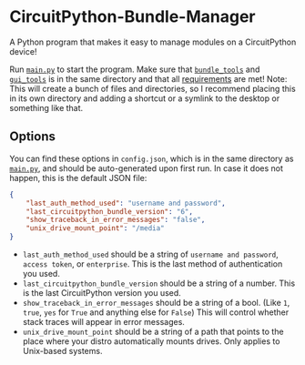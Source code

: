 # CircuitPython-Bundle-Manager
A Python program that makes it easy to manage modules on a CircuitPython device!

Run [`main.py`](https://github.com/UnsignedArduino/CircuitPython-Bundle-Manager/blob/main/main.py) to start the program. Make sure that [`bundle_tools`](https://github.com/UnsignedArduino/CircuitPython-Bundle-Manager/tree/main/bundle_tools) and [`gui_tools`](https://github.com/UnsignedArduino/CircuitPython-Bundle-Manager/tree/main/gui_tools) is in the same directory and that all [requirements](https://github.com/UnsignedArduino/CircuitPython-Bundle-Manager/blob/main/requirements.txt) are met!
Note: This will create a bunch of files and directories, so I recommend placing this in its own directory and adding a shortcut or a symlink to the desktop or something like that.

## Options
You can find these options in `config.json`, which is in the same directory as [`main.py`](https://github.com/UnsignedArduino/CircuitPython-Bundle-Manager/blob/main/main.py), and should be auto-generated upon first run. In case it does not happen, this is the default JSON file:
```json
{
    "last_auth_method_used": "username and password",
    "last_circuitpython_bundle_version": "6",
    "show_traceback_in_error_messages": "false",
    "unix_drive_mount_point": "/media"
}
```
- `last_auth_method_used` should be a string of `username and password`, `access token`, or `enterprise`. This is the last method of authentication you used.
- `last_circuitpython_bundle_version` should be a string of a number. This is the last CircuitPython version you used.
- `show_traceback_in_error_messages` should be a string of a bool. (Like `1`, `true`, `yes` for `True` and anything else for `False`) This will control whether stack traces will appear in error messages.
- `unix_drive_mount_point` should be a string of a path that points to the place where your distro automatically mounts drives. Only applies to Unix-based systems.
